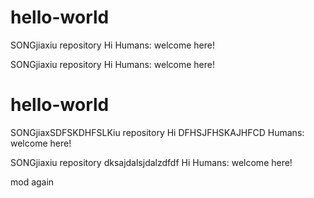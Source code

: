 # hello-world
SONGjiaxiu repository
Hi Humans:
welcome here!

SONGjiaxiu repository
Hi Humans:
welcome here!

# hello-world
SONGjiaxSDFSKDHFSLKiu repository
Hi DFHSJFHSKAJHFCD Humans:
welcome here!

SONGjiaxiu repository dksajdalsjdalzdfdf
Hi Humans:
welcome here!

mod again
